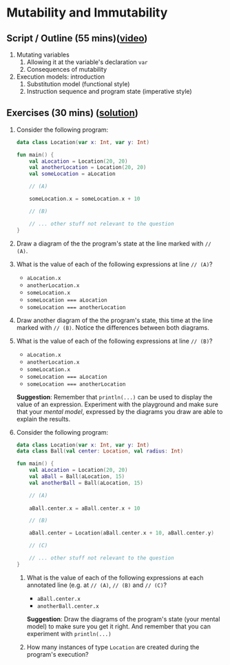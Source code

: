 # Mutability and Immutability

## Script / Outline (55 mins)([video](https://www.youtube.com/watch?v=U0AcqCyq3TU&list=PL8XxoCaL3dBiJ_djQKKbbI4uN081F7Sgw))
1. Mutating variables
   1. Allowing it at the variable's declaration `var`
   2. Consequences of mutability
2. Execution models: introduction
   1. Substitution model (functional style)
   2. Instruction sequence and program state (imperative style)

## Exercises (30 mins) ([solution](solutions/04-mutability-and-immutability.md))

 1. Consider the following program:
    ```kotlin
    data class Location(var x: Int, var y: Int)

    fun main() {
        val aLocation = Location(20, 20)
        val anotherLocation = Location(20, 20)
        val someLocation = aLocation

        // (A)

        someLocation.x = someLocation.x + 10

        // (B)

        // ... other stuff not relevant to the question
    }
    ```
   1. Draw a diagram of the the program's state at the line marked with `// (A)`.
   2. What is the value of each of the following expressions at line `// (A)`? 
      * `aLocation.x`
      * `anotherLocation.x`
      * `someLocation.x`
      * `someLocation === aLocation`
      * `someLocation === anotherLocation`
   3. Draw another diagram of the the program's state, this time at the line marked with `// (B)`. Notice the differences between both diagrams.
   4. What is the value of each of the following expressions at line `// (B)`?  
      * `aLocation.x`
      * `anotherLocation.x`
      * `someLocation.x`
      * `someLocation === aLocation`
      * `someLocation === anotherLocation`
      
      **Suggestion**: Remember that `println(...)` can be used to display the value of an expression. Experiment with the playground and make sure that your *mental model*, expressed by the diagrams you draw are able to explain the results.
  
2. Consider the following program:    
    ```kotlin
    data class Location(var x: Int, var y: Int)
    data class Ball(val center: Location, val radius: Int)

    fun main() {
        val aLocation = Location(20, 20)
        val aBall = Ball(aLocation, 15)
        val anotherBall = Ball(aLocation, 15)

        // (A)
        
        aBall.center.x = aBall.center.x + 10

        // (B)

        aBall.center = Location(aBall.center.x + 10, aBall.center.y)

        // (C)

        // ... other stuff not relevant to the question   
    }
    ```    
    1. What is the value of each of the following expressions at each annotated line (e.g. at `// (A)`, `// (B)` and `// (C)`?
         * `aBall.center.x`
         * `anotherBall.center.x`
      
        **Suggestion**: Draw the diagrams of the program's state (your mental model) to make sure you get it right. And remember that you can experiment with `println(...)`   

    2. How many instances of type `Location` are created during the program's execution?
